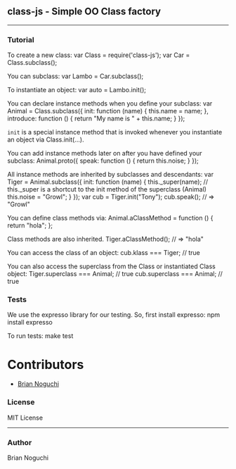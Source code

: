 ## class-js - Simple OO Class factory
---

### Tutorial
To create a new class:
    var Class = require('class-js');
    var Car = Class.subclass();

You can subclass:
    var Lambo = Car.subclass();

To instantiate an object:
    var auto = Lambo.init();

You can declare instance methods when you define your subclass:
    var Animal = Class.subclass({
      init: function (name) {
        this.name = name;
      },
      introduce: function () {
        return "My name is " + this.name;
      }
    });

`init` is a special instance method that is invoked whenever you instantiate an object via Class.init(...).

You can add instance methods later on after you have defined your subclass:
    Animal.proto({
      speak: function () {
        return this.noise;
      }
    });

All instance methods are inherited by subclasses and descendants:
    var Tiger = Animal.subclass({
      init: function (name) {
        this._super(name); // this._super is a shortcut to the init method of the superclass (Animal)
        this.noise = "Growl";
      }
    });
    var cub = Tiger.init("Tony");
    cub.speak(); // => "Growl"

You can define class methods via:
    Animal.aClassMethod = function () {
      return "hola";
    };

Class methods are also inherited.
    Tiger.aClassMethod(); // => "hola"

You can access the class of an object:
    cub.klass === Tiger; // true

You can also access the superclass from the Class or instantiated Class object:
    Tiger.superclass === Animal; // true
    cub.superclass === Animal; // true
### Tests
We use the expresso library for our testing. So, first install expresso:
    npm install expresso

To run tests:
    make test

# Contributors
- [Brian Noguchi](https://github.com/bnoguchi)

### License
MIT License

---
### Author
Brian Noguchi
